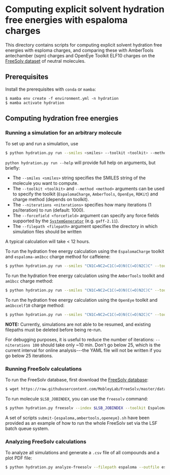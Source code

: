 # Computing explicit solvent hydration free energies with espaloma charges

This directory contains scripts for computing explicit solvent hydration free energies with esploma charges, 
and comparing these with AmberTools antechamber (sqm) charges and OpenEye Toolkit ELF10 charges
on the [FreeSolv dataset](https://github.com/MobleyLab/FreeSolv) of neutral molecules.

## Prerequisites
Install the prerequisites with `conda` or `mamba`:
```
$ mamba env create -f environment.yml -n hydration
$ mamba activate hydration
```

## Computing hydration free energies

### Running a simulation for an arbitrary molecule

To set up and run a simulation, use
```bash
$ python hydration.py run --smiles <smiles> --toolkit <toolkit> --method <method> --niterations <niterations> --forcefield <forcefield> --filepath <filepath>
```
`python hydration.py run --help` will provide full help on arguments, but briefly:
* The `--smiles <smiles>` string specifies the SMILES string of the molecule you want to compute.
* The `--toolkit <toolkit>` and `--method <method>` arguments can be used to specify the toolkit (`EspalomaCharge`, `AmberTools`, `OpenEye`, `RDKit`) and charge method (depends on toolkit).
* The `--niterations <niterations>` specifies how many iterations (1 ps/iteration) to run (default: 1000).
* The `--forcefield <forcefield>` argument can specify any force fields supported by the [`SystemGenerator`](https://github.com/openmm/openmmforcefields#automating-force-field-management-with-systemgenerator) (e.g. `gaff-2.11`).
* The `--filepath <filepath>` argument specifies the directory in which simulation files should be written

A typical calculation will take < 12 hours.

To run the hydration free energy calculation using the `EspalomaCharge` toolkit and `espaloma-am1bcc` charge method for caffeiene:
```bash
$ python hydration.py run --smiles "CN1C=NC2=C1C(=O)N(C(=O)N2C)C" --toolkit EspalomaCharge --method espaloma-am1bcc --filepath espaloma
```
To run the hydration free energy calculation using the `AmberTools` toolkit and `am1bcc` charge method:
```bash
$ python hydration.py run --smiles "CN1C=NC2=C1C(=O)N(C(=O)N2C)C" --toolkit AmberTools --method am1bcc --filepath ambertools
```
To run the hydration free energy calculation using the `OpenEye` toolkit and `am1bccelf10` charge method:
```bash
$ python hydration.py run --smiles "CN1C=NC2=C1C(=O)N(C(=O)N2C)C" --toolkit OpenEye --method am1bccelf10 --filepath openeye
```

**NOTE:** Currently, simulations are not able to be resumed, and existing filepaths must be deleted before being re-run.

For debugging purposes, it is useful to reduce the number of iterations: `--niterations 100` should take only ~10 min.
Don't go below 25, which is the current interval for online analysis---the YAML file will not be written if you go below 25 iterations.

### Running FreeSolv calculations

To run the FreeSolv database, first download the [FreeSolv database](https://github.com/MobleyLab/FreeSolv):
```bash
$ wget https://raw.githubusercontent.com/MobleyLab/FreeSolv/master/database.json -O freesolv.json
```
To run molecule `$LSB_JOBINDEX`, you can use the `freesolv` command:
```bash
$ python hydration.py freesolv --index $LSB_JOBINDEX --toolkit EspalomaCharge --method espaloma-am1bcc --forcefield "gaff-2.11" --filepath espaloma --niterations 1000
```
A set of scripts `submit-{espaloma,ambertools,openeye}.sh` have been provided as an example of how to run the whole FreeSolv set via the LSF batch queue system.

### Analyzing FreeSolv calculations

To analyze all simulations and generate a `.csv` file of all compounds and a plot PDF file:
```bash
$ python hydration.py analyze-freesolv --filepath espaloma --outfile espaloma.csv --label espaloma
```
